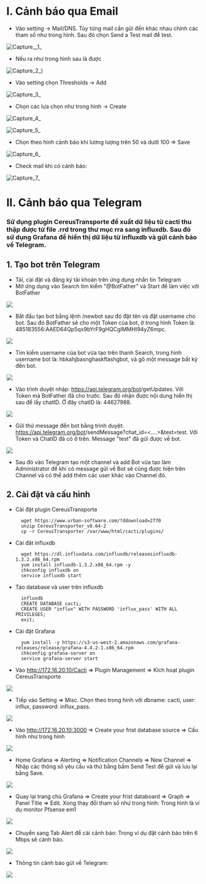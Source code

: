 # I. Cảnh báo qua Email
 * Vào setting -> Mail/DNS. Tùy từng mail cần gửi đến khác nhau chỉnh các tham số như trong hình. Sau đó chọn Send a Test mail để test.

![Capture__1_](image/Capture.PNG)

 * Nếu ra như trong hình sau là được

![Capture_2_](image/Capture(2).PNG))

 * Vào setting chọn Thresholds -> Add

![Capture_3_](image/Capture(3).PNG)


 * Chọn các lựa chọn như trong hình -> Create

![Capture_4_](image/Capture(4).PNG)

![Capture_5_](image/Capture(5).PNG)

 * Chọn theo hình cảnh báo khi lương lượng trên 50 và dưới 100 => Save

![Capture_6_](image/Capture(6).PNG)
 * Check mail khi có cảnh báo:

![Capture_7_](image/Capture(7).PNG)

# II. Cảnh báo qua Telegram

### Sử dụng plugin CereusTransporte để xuất dữ liệu từ cacti thu thập được từ file .rrd trong thư mục rra sang influxdb. Sau đó sử dụng Grafana để hiển thị dữ liệu từ influxdb và gửi cảnh báo về Telegram.

## 1. Tạo bot trên Telegram

- Tải, cài đặt và đăng ký tài khoản trên ứng dụng nhắn tin Telegram
- Mở ứng dụng vào Search tìm kiểm "@BotFather" và Start để làm việc với BotFather 

![](image2/bot1.PNG)
- Bắt đầu tạo bot bằng lệnh /newbot sau đó đặt tên và đặt username cho bot. Sau đó BotFather sẽ cho một Token của bot, ở trong hình Token là: 485183556:AAED64Qp5qx9bYrF9gHQCgIMMHI94yZ6mpc.

![](image2/bot2.PNG)
- Tìm kiếm username của bot vừa tạo trên thanh Search, trong hình username bot là: hbkahjbasnghaskflashgbot, và gõ một message bất kỳ đến bot.

![](image2/bot4.PNG)
- Vào trình duyệt nhập: https://api.telegram.org/bot<token>/getUpdates. Với Token mà BotFather đã cho trước. Sau đó nhận được nội dung hiển thị sau để lấy chatID. Ở đây chatID là: 44627988.

![](image2/bot5.PNG)
- Gửi thử message đến bot bằng trình duyệt: https://api.telegram.org/bot<Token>/sendMessage?chat_id=<....>&text=test. Với Token và ChatID đã có ở trên. Message "test" đã gửi được về bot.

![](image2/bot6.PNG)
- Sau đó vào Telegram tạo một channel và add Bot vừa tạo làm Administrator để khi có message gửi về Bot sẽ cũng được hiện trên Channel và có thể add thêm các user khác vào Channel đó. 

## 2. Cài đặt và cấu hình

- Cài đặt plugin CereusTransporte

		wget https://www.urban-software.com/?ddownload=2770
		unzip CereusTransporter_v0.64-2
		cp -r CereusTransporter /var/www/html/cacti/plugins/

- Cài đăt influxdb

		wget https://dl.influxdata.com/influxdb/releasesinfluxdb-1.3.2.x86_64.rpm
		yum install influxdb-1.3.2.x86_64.rpm -y
		chkconfig influxdb on
		service influxdb start
- Tạo database và user trên influxdb
		
		influxdb
		CREATE DATABASE cacti;
		CREATE USER "influx" WITH PASSWORD 'influx_pass' WITH ALL PRIVILEGES;
		exit;
		
- Cài đặt Grafana

		yum install -y https://s3-us-west-2.amazonaws.com/grafana-releases/release/grafana-4.4.2-1.x86_64.rpm
		chkconfig grafana-server on
		service grafana-server start 

- Vào http://172.16.20.10/Cacti => Plugin Management => Kích hoạt plugin CereusTransporte
	
 
![](image2/1.PNG)

- Tiếp vào Setting => Misc. Chọn theo trong hình với dbname: cacti, user: influx, password: influx_pass.
 
![](image2/2.PNG)

- Vào http://172.16.20.10:3000 => Create your frist database source => Cấu hình như trong hình

 
 ![](image2/3.PNG)

- Home Grafana => Alerting => Notification Channels => New Channel => Nhập các thông số yêu cầu và thử bằng bấm Send Test để gửi và lưu lại bằng Save.
 
![](image2/7.PNG)

- Quay lại trang chủ Grafana => Create your frist databoard => Graph => Panel Title => Edit. Xong thay đổi tham số như trong hình: Trong hình là ví dụ monitor Pfsense em1
 
![](image2/4.PNG)

- Chuyển sang Tab Alert để cài cảnh báo: Trong ví dụ đặt cảnh báo trên 6 Mbps sẽ cảnh báo.
 
![](image2/8.PNG)

- Thông tin cảnh báo gửi về Telegram:

![](image2/9.PNG)